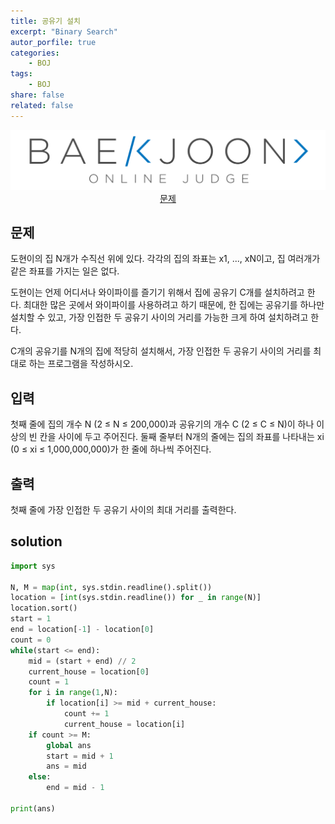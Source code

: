 ```yaml
---
title: 공유기 설치
excerpt: "Binary Search"
autor_porfile: true
categories:
    - BOJ
tags:
    - BOJ
share: false
related: false
---
```

<div><img src="../../assets/images/bojLogo.png"/></div>
<div align="center"><a href="https://www.acmicpc.net/problem/2110">문제</a></div>

## 문제
도현이의 집 N개가 수직선 위에 있다. 각각의 집의 좌표는 x1, ..., xN이고, 집 여러개가 같은 좌표를 가지는 일은 없다.  

도현이는 언제 어디서나 와이파이를 즐기기 위해서 집에 공유기 C개를 설치하려고 한다. 최대한 많은 곳에서 와이파이를 사용하려고 하기 때문에, 한 집에는 공유기를 하나만 설치할 수 있고, 가장 인접한 두 공유기 사이의 거리를 가능한 크게 하여 설치하려고 한다.  

C개의 공유기를 N개의 집에 적당히 설치해서, 가장 인접한 두 공유기 사이의 거리를 최대로 하는 프로그램을 작성하시오.

## 입력
첫째 줄에 집의 개수 N (2 ≤ N ≤ 200,000)과 공유기의 개수 C (2 ≤ C ≤ N)이 하나 이상의 빈 칸을 사이에 두고 주어진다. 둘째 줄부터 N개의 줄에는 집의 좌표를 나타내는 xi (0 ≤ xi ≤ 1,000,000,000)가 한 줄에 하나씩 주어진다.

## 출력
첫째 줄에 가장 인접한 두 공유기 사이의 최대 거리를 출력한다.

## solution
~~~python
import sys

N, M = map(int, sys.stdin.readline().split())
location = [int(sys.stdin.readline()) for _ in range(N)]
location.sort()
start = 1
end = location[-1] - location[0]
count = 0
while(start <= end):
    mid = (start + end) // 2
    current_house = location[0]
    count = 1
    for i in range(1,N):
        if location[i] >= mid + current_house:
            count += 1
            current_house = location[i]
    if count >= M:
        global ans
        start = mid + 1
        ans = mid
    else:
        end = mid - 1

print(ans)
~~~